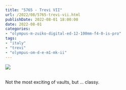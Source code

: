 ```yaml
---
title: "5765 - Trevi VII"
url: /2022/08/5765-trevi-vii.html
publishDate: 2022-08-01 18:00:00
date: 2022-08-01
categories:
- "olympus-m-zuiko-digital-ed-12-100mm-f4-0-is-pro"
tags:
- "italy"
- "trevi"
- "olympus-om-d-e-m1-mk-ii"
---
```

<div class="container">
<div class="center"><a target="_blank" href="https://d25zfm9zpd7gm5.cloudfront.net/1200x1200/2019/20190906_131551_lr.jpg"><img class="webfeedsFeaturedVisual" src="https://d25zfm9zpd7gm5.cloudfront.net/0600x0600/2019/20190906_131551_lr.jpg" /></a></div>
</div>
<br />

Not the most exciting of vaults, but ... classy.
